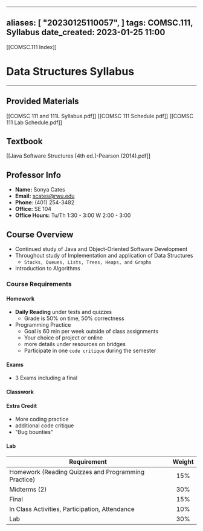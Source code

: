 
---
aliases: [ "20230125110057",  ]
tags: COMSC.111, Syllabus
date_created: 2023-01-25 11:00
---
[[COMSC.111 Index]]
# Data Structures Syllabus
---
## Provided Materials 
[[COMSC 111 and 111L Syllabus.pdf]]
[[COMSC 111 Schedule.pdf]]
[[COMSC 111 Lab Schedule.pdf]]

## Textbook
[[Java Software Structures [4th ed.]-Pearson (2014).pdf]]

## Professor Info
- **Name:** Sonya Cates
- **Email:** scates@rwu.edu
- **Phone**: (401) 254-3482
- **Office:** SE 104
- **Office Hours:** Tu/Th 1:30 - 3:00
				    W  2:00 - 3:00

## Course Overview
- Continued study of Java and Object-Oriented Software Development 
- Throughout study of Implementation and application of Data Structures
	- `Stacks, Queues, Lists, Trees, Heaps, and Graphs`
- Introduction to Algorithms 

### Course Requirements
#### Homework
- **Daily Reading** under tests and quizzes
	- Grade is 50% on time, 50% correctness
- Programming Practice
	- Goal is 60 min per week outside of class assignments
	- Your choice of project or online 
	- more details under resources on bridges
	- Participate in one `code critique` during the semester
#### Exams
- 3 Exams including a final
#### Classwork
#### Extra Credit
- More coding practice
- additional code critique
- "Bug bounties"
#### Lab

|                     Requirement                     | Weight |
|---------------------------------------------------|:------:|
| Homework (Reading Quizzes and Programming Practice) |  15%   |
|                    Midterms (2)                     |  30%   |
|                        Final                        |  15%   |
|   In Class Activities, Participation, Attendance    |  10%   |
|                         Lab                         |  30%   |


